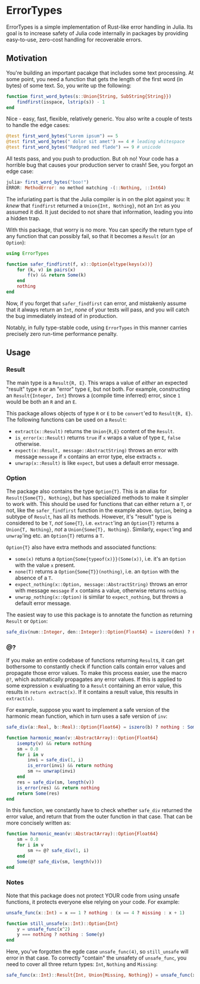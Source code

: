 # ErrorTypes

ErrorTypes is a simple implementation of Rust-like error handling in Julia. Its goal is to increase safety of Julia code internally in packages by providing easy-to-use, zero-cost handling for recoverable errors.

## Motivation
You're building an important pacakge that includes some text processing. At some point, you need a function that gets the length of the first word (in bytes) of some text. So, you write up the following:

```julia
function first_word_bytes(s::Union{String, SubString{String}})
    findfirst(isspace, lstrip(s)) - 1
end
```
Nice - easy, fast, flexible, relatively generic. You also write a couple of tests to handle the edge cases:

```julia
@test first_word_bytes("Lorem ipsum") == 5
@test first_word_bytes(" dolor sit amet") == 4 # leading whitespace
@test first_word_bytes("Rødgrød med fløde") == 9 # unicode
```
All tests pass, and you push to production. But oh no! Your code has a horrible bug that causes your production server to crash! See, you forgot an edge case:

```julia
julia> first_word_bytes("boo!")
ERROR: MethodError: no method matching -(::Nothing, ::Int64)
```

The infuriating part is that the Julia compiler is in on the plot against you: It *knew* that `findfirst` returned a `Union{Int, Nothing}`, not an `Int` as you assumed it did. It just decided to not share that information, leading you into a hidden trap.

With this package, that worry is no more. You can specify the return type of any function that can possibly fail, so that it becomes a `Result` (or an `Option`):

```julia
using ErrorTypes

function safer_findfirst(f, x)::Option{eltype(keys(x))}
    for (k, v) in pairs(x)
        f(v) && return Some(k)
    end
    nothing
end
```

Now, if you forget that `safer_findfirst` can error, and mistakenly assume that it always return an `Int`, *none* of your tests will pass, and you will catch the bug immediately instead of in production.

Notably, in fully type-stable code, using `ErrorTypes` in this manner carries precisely zero run-time performance penalty.

## Usage
### Result
The main type is a `Result{R, E}`. This wraps a value of *either* an expected "result" type `R` *or* an "error" type `E`, but not both. For example, constructing an `Result{Integer, Int}` throws a (compile time inferred) error, since `1` would be both an `R` and an `E`.

This package allows objects of type `R` or `E` to be `convert`'ed to `Result{R, E}`. The following functions can be used on a `Result`:

* `extract(x::Result)` returns the `Union{R,E}` content of the `Result`.
* `is_error(x::Result)` returns `true` if `x` wraps a value of type `E`, `false` otherwise.
* `expect(x::Result, message::AbstractString)` throws an error with message `message` if `x` contains an error type, else extracts `x`.
* `unwrap(x::Result)` is like `expect`, but uses a default error message.

### Option
The package also contains the type `Option{T}`. This is an alias for `Result{Some{T}, Nothing}`, but has specialized methods to make it simpler to work with. This should be used for functions that can either return a `T`, or not, like the `safer_findfirst` function in the example above. `Option`, being a subtype of `Result`, has all its methods. However, it's "result" type is considered to be `T`, *not* `Some{T}`, i.e. `extract`'ing an `Option{T}` returns a `Union{T, Nothing}`, *not* a `Union{Some{T}, Nothing}`. Similarly, `expect`'ing and `unwrap`'ing etc. an `Option{T}` returns a `T`.

`Option{T}` also have extra methods and associated functions:

* `some(x)` retuns a `Option{Some{typeof(x)}}(Some(x))`, i.e. it's an `Option` with the value `x` present.
* `none(T)` returns a `Option{Some{T}}(nothing)`, i.e. an `Option` with the absence of a `T`.
* `expect_nothing(x::Option, message::AbstractString)` throws an error with message `message` if `x` contains a value, otherwise returns `nothing`.
* `unwrap_nothing(x::Option)` is similar to `expect_nothing`, but throws a default error message.

The easiest way to use this package is to annotate the function as returning `Result` or `Option`:
```julia
safe_div(num::Integer, den::Integer)::Option{Float64} = iszero(den) ? nothing : Some(num / den)
```

### @?
If you make an entire codebase of functions returning `Result`s, it can get bothersome to constantly check if function calls contain error values and propagate those error values. To make this process easier, use the macro `@?`, which automatically propagates any error values. If this is applied to some expression `x` evaluating to a `Result` containing an error value, this results in `return extract(x)`. If it contains a result value, this results in `extract(x)`.

For example, suppose you want to implement a safe version of the harmonic mean function, which in turn uses a safe version of `inv`:

```julia
safe_div(a::Real, b::Real)::Option{Float64} = iszero(b) ? nothing : Some(a / b)

function harmonic_mean(v::AbstractArray)::Option{Float64}
    isempty(v) && return nothing
    sm = 0.0
    for i in v
        invi = safe_div(1, i)
        is_error(invi) && return nothing
        sm += unwrap(invi)
    end
    res = safe_div(sm, length(v))
    is_error(res) && return nothing
    return Some(res)
end
```

In this function, we constantly have to check whether `safe_div` returned the error value, and return that from the outer function in that case. That can be more concisely written as:

```julia
function harmonic_mean(v::AbstractArray)::Option{Float64}
    sm = 0.0
    for i in v
        sm += @? safe_div(1, i)
    end
    Some(@? safe_div(sm, length(v)))
end
```

### Notes

Note that this package does not protect YOUR code from using unsafe functions, it protects everyone else relying on your code. For example:

```julia
unsafe_func(x::Int) = x == 1 ? nothing : (x == 4 ? missing : x + 1)

function still_unsafe(x::Int)::Option{Int}
    y = unsafe_func(x^2)
    y === nothing ? nothing : Some(y)
end
```

Here, you've forgotten the egde case `unsafe_func(4)`, so `still_unsafe` will error in that case. To correctly "contain" the unsafety of `unsafe_func`, you need to cover all three return types: `Int`, `Nothing` and `Missing`:

```julia
safe_func(x::Int)::Result{Int, Union{Missing, Nothing}} = unsafe_func(x^2)
```
